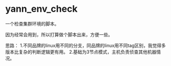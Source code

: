 # yann_env_check
一个检查集群环境的脚本。

因为经常会用到，所以打算做个脚本出来，方便一些。

思路：
1.不同品牌的linux用不同的分支，同品牌的linux用不同tag区别，我觉得多版本比复杂的判断逻辑更有用。
2.基础为3节点模式，主机负责侦查其他机器情况。
